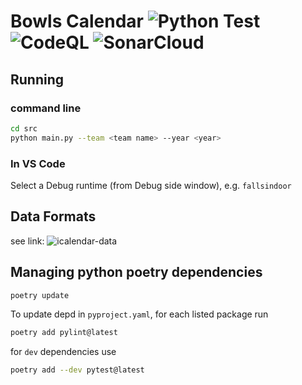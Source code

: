# Bowls Calendar ![Python Test](https://github.com/garymcwilliams/ggbowlscalendar/workflows/Python%20Test/badge.svg) ![CodeQL](https://github.com/garymcwilliams/ggbowlscalendar/workflows/CodeQL/badge.svg) ![SonarCloud](https://sonarcloud.io/api/project_badges/measure?project=garymcwilliams_ggbowlscalendar&metric=alert_status)

## Running

### command line

```bash
cd src
python main.py --team <team name> --year <year>
```

### In VS Code

Select a Debug runtime (from Debug side window), e.g. `fallsindoor`

## Data Formats

see link: ![icalendar-data](https://github.com/garymcwilliams/icalendar-data)

## Managing python poetry dependencies

```bash
poetry update
```

To update depd in `pyproject.yaml`, for each listed package run

```bash
poetry add pylint@latest
```

for `dev` dependencies use

```bash
poetry add --dev pytest@latest
```
